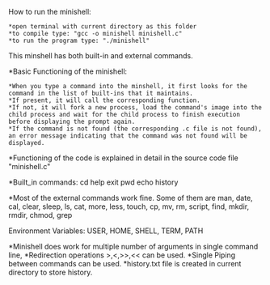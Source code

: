 How to run the minishell:

	*open terminal with current directory as this folder
	*to compile type: "gcc -o minishell minishell.c" 
	*to run the program type: "./minishell"


This minshell has both built-in and external commands.

*Basic Functioning of the minishell:
     
	*When you type a command into the minshell, it first looks for the command in the list of built-ins that it maintains.
	*If present, it will call the corresponding function.
	*If not, it will fork a new process, load the command's image into the child process and wait for the child process to finish execution before displaying the prompt again.
	*If the command is not found (the corresponding .c file is not found), an error message indicating that the command was not found will be displayed.

*Functioning of the code is explained in detail in the source code file "minishell.c"

*Built_in commands:
	cd
	help
	exit
	pwd
	echo
	history


*Most of the external commands work fine. Some of them are man, date, cal, clear, sleep, ls, cat, more, less, touch, cp, mv, rm, script, find, mkdir, rmdir, chmod, grep

Environment Variables: USER, HOME, SHELL, TERM, PATH

*Minishell does work for multiple number of arguments in single command line, 
*Redirection operations >,<,>>,<< can be used.
*Single Piping between commands can be used.
*history.txt file is created in current directory to store history. 
	
